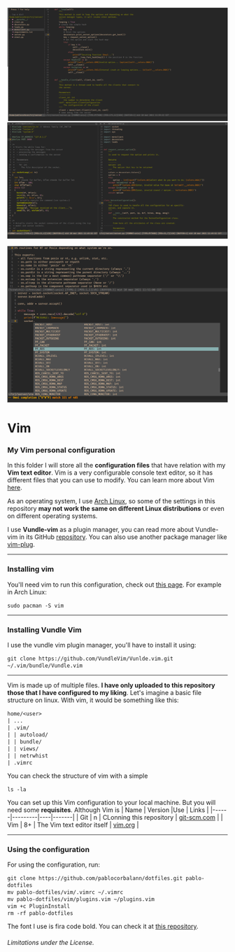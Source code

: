 <p align="center">
  <img alt="..." src="images/vim.png">
  <img alt="..." src="images/vim-screen.png">
</p>
<p align="center"><img alt="..." src="images/vim-autocode.png"></p>

# Vim
### My Vim personal configuration

In this folder I will store all the **configuration files** that have relation with my **Vim text editor**. Vim is a very configurable console text editor, so it has different files that you can use to modify. You can learn more about Vim [here](https://www.vim.org/).

As an operating system, I use [Arch Linux](https://archlinux.org), so some of the settings in this repository **may not work the same on different Linux distributions** or even on different operating systems.

I use **Vundle-vim** as a plugin manager, you can read more about Vundle-vim in its GitHub [repository](https://github.com/VundleVim/Vundle.vim). You can also use another package manager like [vim-plug](https://github.com/junegunn/vim-plug).

---

### Installing vim

You'll need vim to run this configuration, check out [this page](https://vim.org). For example in Arch Linux:
```shell
sudo pacman -S vim
```

---

### Installing Vundle Vim

I use the vundle vim plugin manager, you'll have to install it using:

```shell
git clone https://github.com/VundleVim/Vunlde.vim.git ~/.vim/bundle/Vundle.vim
```

---

Vim is made up of multiple files. **I have only uploaded to this repository those that I have configured to my liking**. Let's imagine a basic file structure on linux. With vim, it would be something like this:
```
home/<user>
| ...
| .vim/
| | autoload/
| | bundle/
| | views/
| | netrwhist
| .vimrc
```
You can check the structure of vim with a simple
```shell
ls -la
```

You can set up this Vim configuration to your local machine. But you will need some **requisites**. Although Vim is 
| Name | Version |Use | Links |
|------|---------|----|-------|
| Git  | n       | CLonning this repository | [git-scm.com](https://git-scm.com/) |
| Vim  | 8+      | The Vim text editor itself | [vim.org](https://www.vim.org/) |


---

### Using the configuration
For using the configuration, run:
```shell
git clone https://github.com/pablocorbalann/dotfiles.git pablo-dotfiles
mv pablo-dotfiles/vim/.vimrc ~/.vimrc
mv pablo-dotfiles/vim/plugins.vim ~/plugins.vim
vim +c PluginInstall
rm -rf pablo-dotfiles
```

The font I use is fira code bold. You can check it at [this repository](https://github.com/tonsky/FiraCode).

###### Limitations under the License.
